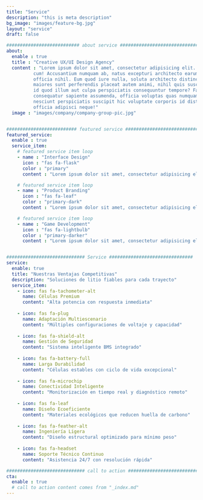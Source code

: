 ```yaml
---
title: "Service"
description: "this is meta description"
bg_image: "images/feature-bg.jpg"
layout: "service"
draft: false

########################### about service #############################
about:
  enable : true
  title : "Creative UX/UI Design Agency"
  content : "Lorem ipsum dolor sit amet, consectetur adipisicing elit. Voluptate soluta corporis odit, optio
          cum! Accusantium numquam ab, natus excepturi architecto earum ipsa aliquam, illum, omnis rerum, eveniet
          officia nihil. Eum quod iure nulla, soluta architecto distinctio. Nesciunt odio ullam expedita, neque fugit
          maiores sunt perferendis placeat autem animi, nihil quis suscipit quibusdam ut reiciendis doloribus natus nemo
          id quod illum aut culpa perspiciatis consequuntur tempore? Facilis nam vitae iure quisquam eius harum
          consequatur sapiente assumenda, officia voluptas quas numquam placeat, alias molestias nisi laudantium
          nesciunt perspiciatis suscipit hic voluptate corporis id distinctio earum. Dolor reprehenderit fuga dolore
          officia adipisci neque!"
  image : "images/company/company-group-pic.jpg"


########################## featured service ############################
featured_service:
  enable : true
  service_item:
    # featured service item loop
    - name : "Interface Design"
      icon : "fas fa-flask"
      color : "primary"
      content : "Lorem ipsum dolor sit amet, consectetur adipisicing elit. Saepe enim impedit repudiandae omnis est temporibus."

    # featured service item loop
    - name : "Product Branding"
      icon : "fas fa-leaf"
      color : "primary-dark"
      content : "Lorem ipsum dolor sit amet, consectetur adipisicing elit. Saepe enim impedit repudiandae omnis est temporibus."

    # featured service item loop
    - name : "Game Development"
      icon : "fas fa-lightbulb"
      color : "primary-darker"
      content : "Lorem ipsum dolor sit amet, consectetur adipisicing elit. Saepe enim impedit repudiandae omnis est temporibus."


############################# Service ###############################
service:
  enable: true
  title: "Nuestras Ventajas Competitivas"
  description: "Soluciones de litio fiables para cada trayecto"
  service_item:
    - icon: fas fa-tachometer-alt
      name: Células Premium
      content: "Alta potencia con respuesta inmediata"
    
    - icon: fas fa-plug
      name: Adaptación Multiescenario
      content: "Múltiples configuraciones de voltaje y capacidad"
    
    - icon: fas fa-shield-alt
      name: Gestión de Seguridad
      content: "Sistema inteligente BMS integrado"
    
    - icon: fas fa-battery-full
      name: Larga Durabilidad
      content: "Células estables con ciclo de vida excepcional"
    
    - icon: fas fa-microchip
      name: Conectividad Inteligente
      content: "Monitorización en tiempo real y diagnóstico remoto"
    
    - icon: fas fa-leaf
      name: Diseño Ecoeficiente
      content: "Materiales ecológicos que reducen huella de carbono"
    
    - icon: fas fa-feather-alt
      name: Ingeniería Ligera
      content: "Diseño estructural optimizado para mínimo peso"
    
    - icon: fas fa-headset
      name: Soporte Técnico Continuo
      content: "Asistencia 24/7 con resolución rápida"

############################# call to action #################################
cta:
  enable : true
  # call to action content comes from "_index.md"
---
```

